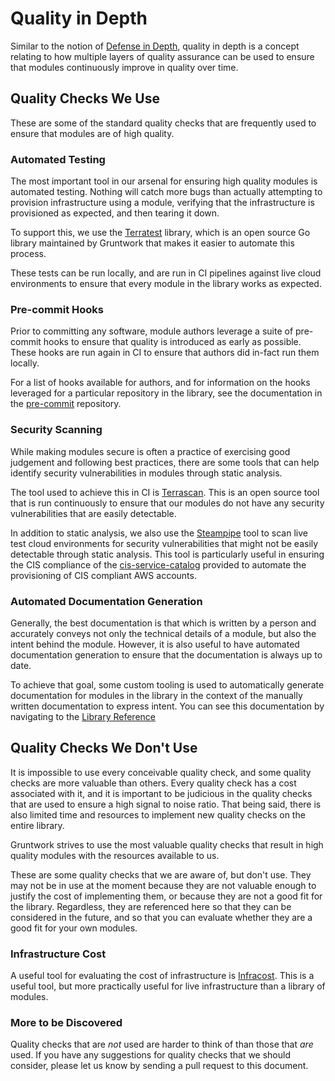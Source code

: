 # Quality in Depth

Similar to the notion of [Defense in Depth](https://en.wikipedia.org/wiki/Defense_in_depth_(computing)), quality in depth is a concept relating to how multiple layers of quality assurance can be used to ensure that modules continuously improve in quality over time.

## Quality Checks We Use

These are some of the standard quality checks that are frequently used to ensure that modules are of high quality.

### Automated Testing

The most important tool in our arsenal for ensuring high quality modules is automated testing. Nothing will catch more bugs than actually attempting to provision infrastructure using a module, verifying that the infrastructure is provisioned as expected, and then tearing it down.

To support this, we use the [Terratest](https://github.com/gruntwork-io/terratest) library, which is an open source Go library maintained by Gruntwork that makes it easier to automate this process.

These tests can be run locally, and are run in CI pipelines against live cloud environments to ensure that every module in the library works as expected.

### Pre-commit Hooks

Prior to committing any software, module authors leverage a suite of pre-commit hooks to ensure that quality is introduced as early as possible. These hooks are run again in CI to ensure that authors did in-fact run them locally.

For a list of hooks available for authors, and for information on the hooks leveraged for a particular repository in the library, see the documentation in the [pre-commit](https://github.com/gruntwork-io/pre-commit?tab=readme-ov-file#pre-commit-hooks) repository.

### Security Scanning

While making modules secure is often a practice of exercising good judgement and following best practices, there are some tools that can help identify security vulnerabilities in modules through static analysis.

The tool used to achieve this in CI is [Terrascan](https://github.com/tenable/terrascan). This is an open source tool that is run continuously to ensure that our modules do not have any security vulnerabilities that are easily detectable.

In addition to static analysis, we also use the [Steampipe](https://github.com/turbot/steampipe) tool to scan live test cloud environments for security vulnerabilities that might not be easily detectable through static analysis. This tool is particularly useful in ensuring the CIS compliance of the [cis-service-catalog](https://github.com/gruntwork-io/terraform-aws-cis-service-catalog) provided to automate the provisioning of CIS compliant AWS accounts.

### Automated Documentation Generation

Generally, the best documentation is that which is written by a person and accurately conveys not only the technical details of a module, but also the intent behind the module. However, it is also useful to have automated documentation generation to ensure that the documentation is always up to date.

To achieve that goal, some custom tooling is used to automatically generate documentation for modules in the library in the context of the manually written documentation to express intent. You can see this documentation by navigating to the [Library Reference](/2.0/reference/library)

## Quality Checks We Don't Use

It is impossible to use every conceivable quality check, and some quality checks are more valuable than others. Every quality check has a cost associated with it, and it is important to be judicious in the quality checks that are used to ensure a high signal to noise ratio. That being said, there is also limited time and resources to implement new quality checks on the entire library.

Gruntwork strives to use the most valuable quality checks that result in high quality modules with the resources available to us.

These are some quality checks that we are aware of, but don't use. They may not be in use at the moment because they are not valuable enough to justify the cost of implementing them, or because they are not a good fit for the library. Regardless, they are referenced here so that they can be considered in the future, and so that you can evaluate whether they are a good fit for your own modules.

### Infrastructure Cost

A useful tool for evaluating the cost of infrastructure is [Infracost](https://github.com/infracost/infracost). This is a useful tool, but more practically useful for live infrastructure than a library of modules.

### More to be Discovered

Quality checks that are _not_ used are harder to think of than those that _are_ used. If you have any suggestions for quality checks that we should consider, please let us know by sending a pull request to this document.

